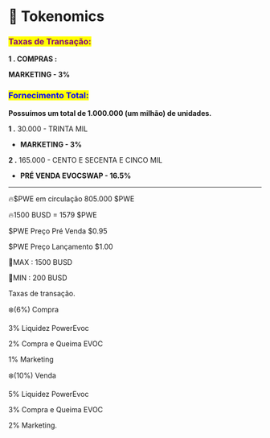 # 🎯 Tokenomics

### <mark style="color:purple;">Taxas de Transação:</mark>

**1 . COMPRAS :**&#x20;

**MARKETING  - 3%**&#x20;

### <mark style="color:purple;"><mark style="color:blue;"><mark style="color:blue;"></mark>

### <mark style="color:purple;"><mark style="color:blue;">Fornecimento Total:<mark style="color:blue;"></mark>

**Possuímos um total de 1.000.000 (um milhão) de unidades.**

**1 .**  30.000 - TRINTA MIL

* **MARKETING  - 3%**                                             &#x20;

**2 .** 165.000 - CENTO E SECENTA E CINCO MIL

* **PRÉ VENDA EVOCSWAP - 16.5%**

****

🔥$PWE em circulação 805.000 $PWE

🔥1500 BUSD = 1579 $PWE



$PWE Preço Pré Venda $0.95

$PWE Preço Lançamento $1.00

💸MAX : 1500 BUSD&#x20;

💸MIN : 200 BUSD



Taxas de transação.&#x20;

❄️(6%) Compra&#x20;

3% Liquidez PowerEvoc&#x20;

2% Compra e Queima EVOC&#x20;

1% Marketing

❄️(10%) Venda&#x20;

5% Liquidez PowerEvoc&#x20;

3% Compra e Queima EVOC&#x20;

2% Marketing.
